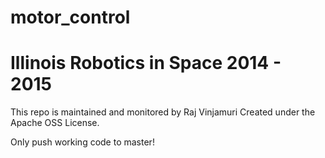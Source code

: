 motor_control
============

Illinois Robotics in Space 2014 - 2015
============
This repo is maintained and monitored by Raj Vinjamuri
Created under the Apache OSS License.

Only push working code to master!